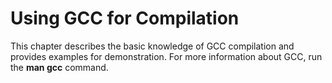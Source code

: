 # Using GCC for Compilation<a name="EN-US_TOPIC_0229243725"></a>

This chapter describes the basic knowledge of GCC compilation and provides examples for demonstration. For more information about GCC, run the  **man gcc**  command.



